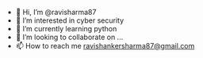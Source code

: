 - 👋 Hi, I’m @ravisharma87
- 👀 I’m interested in cyber security
- 🌱 I’m currently learning python
- 💞️ I’m looking to collaborate on ...
- 📫 How to reach me ravishankersharma87@gmail.com

<!---
ravisharma87/ravisharma87 is a ✨ special ✨ repository because its `README.md` (this file) appears on your GitHub profile.
You can click the Preview link to take a look at your changes.
--->
